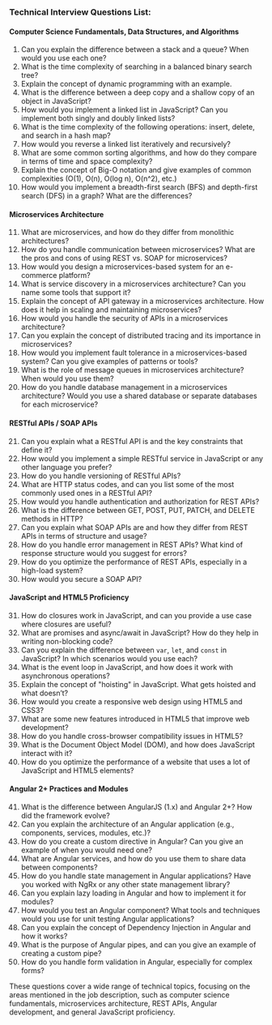 ### Technical Interview Questions List:

#### **Computer Science Fundamentals, Data Structures, and Algorithms**

1. Can you explain the difference between a stack and a queue? When would you use each one?
2. What is the time complexity of searching in a balanced binary search tree? 
3. Explain the concept of dynamic programming with an example.
4. What is the difference between a deep copy and a shallow copy of an object in JavaScript?
5. How would you implement a linked list in JavaScript? Can you implement both singly and doubly linked lists?
6. What is the time complexity of the following operations: insert, delete, and search in a hash map?
7. How would you reverse a linked list iteratively and recursively?
8. What are some common sorting algorithms, and how do they compare in terms of time and space complexity?
9. Explain the concept of Big-O notation and give examples of common complexities (O(1), O(n), O(log n), O(n^2), etc.)
10. How would you implement a breadth-first search (BFS) and depth-first search (DFS) in a graph? What are the differences?

#### **Microservices Architecture**

11. What are microservices, and how do they differ from monolithic architectures?
12. How do you handle communication between microservices? What are the pros and cons of using REST vs. SOAP for microservices?
13. How would you design a microservices-based system for an e-commerce platform?
14. What is service discovery in a microservices architecture? Can you name some tools that support it?
15. Explain the concept of API gateway in a microservices architecture. How does it help in scaling and maintaining microservices?
16. How would you handle the security of APIs in a microservices architecture?
17. Can you explain the concept of distributed tracing and its importance in microservices?
18. How would you implement fault tolerance in a microservices-based system? Can you give examples of patterns or tools?
19. What is the role of message queues in microservices architecture? When would you use them?
20. How do you handle database management in a microservices architecture? Would you use a shared database or separate databases for each microservice?

#### **RESTful APIs / SOAP APIs**

21. Can you explain what a RESTful API is and the key constraints that define it?
22. How would you implement a simple RESTful service in JavaScript or any other language you prefer?
23. How do you handle versioning of RESTful APIs?
24. What are HTTP status codes, and can you list some of the most commonly used ones in a RESTful API?
25. How would you handle authentication and authorization for REST APIs?
26. What is the difference between GET, POST, PUT, PATCH, and DELETE methods in HTTP?
27. Can you explain what SOAP APIs are and how they differ from REST APIs in terms of structure and usage?
28. How do you handle error management in REST APIs? What kind of response structure would you suggest for errors?
29. How do you optimize the performance of REST APIs, especially in a high-load system?
30. How would you secure a SOAP API?

#### **JavaScript and HTML5 Proficiency**

31. How do closures work in JavaScript, and can you provide a use case where closures are useful?
32. What are promises and async/await in JavaScript? How do they help in writing non-blocking code?
33. Can you explain the difference between `var`, `let`, and `const` in JavaScript? In which scenarios would you use each?
34. What is the event loop in JavaScript, and how does it work with asynchronous operations?
35. Explain the concept of "hoisting" in JavaScript. What gets hoisted and what doesn’t?
36. How would you create a responsive web design using HTML5 and CSS3?
37. What are some new features introduced in HTML5 that improve web development?
38. How do you handle cross-browser compatibility issues in HTML5?
39. What is the Document Object Model (DOM), and how does JavaScript interact with it?
40. How do you optimize the performance of a website that uses a lot of JavaScript and HTML5 elements?

#### **Angular 2+ Practices and Modules**

41. What is the difference between AngularJS (1.x) and Angular 2+? How did the framework evolve?
42. Can you explain the architecture of an Angular application (e.g., components, services, modules, etc.)?
43. How do you create a custom directive in Angular? Can you give an example of when you would need one?
44. What are Angular services, and how do you use them to share data between components?
45. How do you handle state management in Angular applications? Have you worked with NgRx or any other state management library?
46. Can you explain lazy loading in Angular and how to implement it for modules?
47. How would you test an Angular component? What tools and techniques would you use for unit testing Angular applications?
48. Can you explain the concept of Dependency Injection in Angular and how it works?
49. What is the purpose of Angular pipes, and can you give an example of creating a custom pipe?
50. How do you handle form validation in Angular, especially for complex forms? 

These questions cover a wide range of technical topics, focusing on the areas mentioned in the job description, such as computer science fundamentals, microservices architecture, REST APIs, Angular development, and general JavaScript proficiency.
